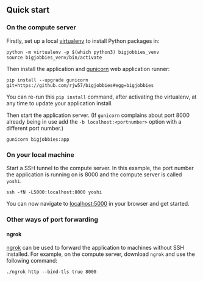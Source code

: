 ## Quick start

### On the compute server

Firstly, set up a local [virtualenv](https://virtualenv.pypa.io/en/stable/) to
install Python packages in:

```console
python -m virtualenv -p $(which python3) bigjobbies_venv
source bigjobbies_venv/bin/activate
```

Then install the application and [gunicorn](http://gunicorn.org/) web
application runner:

```console
pip install --upgrade gunicorn git+https://github.com/rjw57/bigjobbies#egg=bigjobbies
```

You can re-run this ``pip install`` command, after activating the virtualenv, at
any time to update your application install.

Then start the application server. (If ``gunicorn`` complains about port 8000
already being in use add the ``-b localhost:<portnumber>`` option with a
different port number.)

```console
gunicorn bigjobbies:app
```

### On your local machine

Start a SSH tunnel to the compute server. In this example, the port number the
application is running on is 8000 and the compute server is called ``yoshi``.

```console
ssh -fN -L5000:localhost:8000 yoshi
```

You can now navigate to [localhost:5000](http://localhost:5000/) in your browser
and get started.

### Other ways of port forwarding

#### ngrok

[ngrok](https://ngrok.com/) can be used to forward the application to machines
without SSH installed. For example, on the compute server, download ``ngrok``
and use the following command:

```console
./ngrok http --bind-tls true 8000
```

